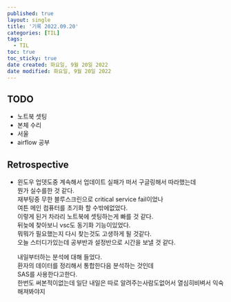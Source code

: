 ```yaml
---
published: true
layout: single
title: '기록 2022.09.20'
categories: [TIL]
tags:
  - TIL
toc: true
toc_sticky: true
date created: 화요일, 9월 20일 2022
date modified: 화요일, 9월 20일 2022
---
```


## TODO
- 노트북 셋팅
- 본체 수리
- 서울
- airflow 공부

## Retrospective
- 윈도우 업뎃도중 계속해서 업데이트 실패가 떠서 구글링해서 따라했는데  
  뭔가 실수를한 것 같다.  
  재부팅중 무한 블루스크린으로 critical service fail이었나  
  여튼 메인 컴퓨터를 초기화 할 수밖에없었다.  
  이렇게 된거 차라리 노트북에 셋팅하는게 빠를 것 같다.  
  뒤늦에 찾아보니 vsc도 동기화 기능이있었다.  
  뭐뭐가 필요했는지 다시 찾는것도 고생하게 될 것같다.  
  오늘 스터디가있는데 공부반과 설정반으로 시간을 보낼 것 같다.
  
  내일부터하는 분석에 대해 들었다.  
  환자의 데이터를 정리해서 통합한다음 분석하는 것인데  
  SAS를 사용한다고한다.  
  한번도 써본적이없는데 일단 내일은 따로 알려주는사람도없어서 열심히비벼서 익숙해져봐야지
